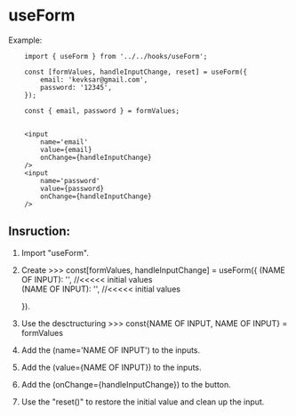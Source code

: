 # useForm

Example:

```
    import { useForm } from '../../hooks/useForm';
    
    const [formValues, handleInputChange, reset] = useForm({
        email: 'kevksar@gmail.com',
        password: '12345',
    });

    const { email, password } = formValues;
    
    
    <input           
        name='email'
        value={email}
        onChange={handleInputChange}
    />
    <input
        name='password'
        value={password}
        onChange={handleInputChange}
    />

```


## Insruction:
1. Import "useForm".
2. Create >>> 
    const[formValues, handleInputChange] = useForm({
        (NAME OF INPUT): '',   //<<<<<  initial values        
        (NAME OF INPUT): '',   //<<<<<  initial values  
        
    }).
3. Use the desctructuring >>>
    const{NAME OF INPUT, NAME OF INPUT} = formValues
4. Add the (name='NAME OF INPUT') to the inputs.
5. Add the (value={NAME OF INPUT}) to the inputs.
6. Add the (onChange={handleInputChange}) to the button.
7. Use the "reset()" to restore the initial value and clean up the input.

